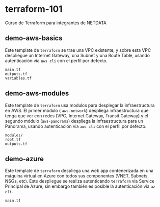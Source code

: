 # terraform-101
Curso de Terraform para integrantes de NETDATA

## demo-aws-basics

Este template de `terraform` se trae una VPC existente, y sobre esta VPC despliegue un Internet Gateway, una Subnet y una Route Table, usando autenticación via `aws cli` con el perfil por defecto.

```
main.tf
outputs.tf
variables.tf
```

## demo-aws-modules

Este template de `terraform` usa modulos para desplegar la infraestructura en AWS. El primer módulo ( `aws-network`) despliega infraestructura que tenga que ver con redes (VPC, Internet Gateway, Transit Gateway) y el segundo módulo (`aws-panorama`) despliega la infraestructura para un Panorama, usando autenticación via `aws cli` con el perfil por defecto.

```
modules/
root.tf
outputs.tf
```

## demo-azure

Este template de `terraform` despliega una web app contenerizada en una máquina virtual en Azure con todos sus componentes (VNET, Subnets, NSGs, etc). Este despliegue se realiza autenticando `terraform` via Service Principal de Azure, sin embargo también es posible la autenticación via `az cli`.

```
main.tf
```